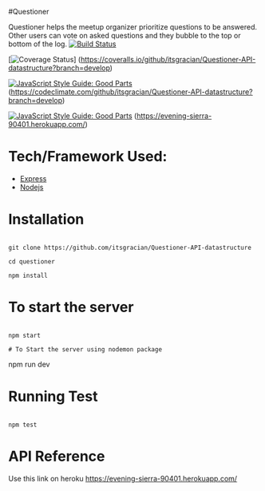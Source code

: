 #Questioner

Questioner helps the meetup organizer prioritize questions to be answered. Other users can vote on asked questions and they bubble to the top or bottom of the log.
[![Build Status](https://travis-ci.org/itsgracian/Questioner-API-datastructure.svg?branch=develop)](https://travis-ci.org/itsgracian/Questioner-API-datastructure.svg?branch=develop)


[![Coverage Status](https://coveralls.io/repos/github/itsgracian/Questioner-API-datastructure/badge.svg?branch=develop)]
(https://coveralls.io/github/itsgracian/Questioner-API-datastructure?branch=develop)


[![JavaScript Style Guide: Good Parts](https://img.shields.io/badge/code%20style-goodparts-brightgreen.svg?style=flat)](https://codeclimate.com/github/itsgracian/Questioner-API-datastructure?branch=develop "view this repo on code climate")
(https://codeclimate.com/github/itsgracian/Questioner-API-datastructure?branch=develop)

[![JavaScript Style Guide: Good Parts](https://img.shields.io/badge/code%20style-goodparts-brightgreen.svg?style=flat)](https://evening-sierra-90401.herokuapp.com/ "you can watch API Route on heroku")
(https://evening-sierra-90401.herokuapp.com/)

# Tech/Framework Used:
* [Express](https://expressjs.com/)
* [Nodejs](https://nodejs.org/en/)

# Installation
```

git clone https://github.com/itsgracian/Questioner-API-datastructure

cd questioner

npm install

```
# To start the server
```

npm start

# To Start the server using nodemon package
```

npm run dev

# Running Test
```

npm test

```
# API Reference
Use this link on heroku https://evening-sierra-90401.herokuapp.com/
